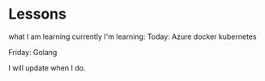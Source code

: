 # Lessons
what I am learning
currently I'm learning:
Today: 
Azure
docker
kubernetes

Friday:
Golang

I will update when I do.
